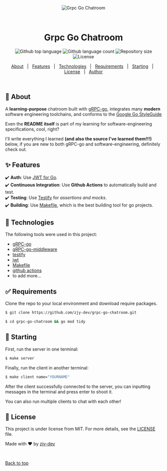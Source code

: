<div align="center" id="top"> 
  <img src="https://encrypted-tbn0.gstatic.com/images?q=tbn:ANd9GcQHaV7GUofkfS70vxutnoe5fZDcg0PsM155Ng&s" alt="Grpc Go Chatroom" />

  &#xa0;

  <!-- <a href="https://grpcgochatroom.netlify.app">Demo</a> -->
</div>

<h1 align="center">Grpc Go Chatroom</h1>

<p align="center">
  <img alt="Github top language" src="https://img.shields.io/github/languages/top/zjy-dev/grpc-go-chatroom?color=56BEB8">

  <img alt="Github language count" src="https://img.shields.io/github/languages/count/zjy-dev/grpc-go-chatroom?color=56BEB8">

  <img alt="Repository size" src="https://img.shields.io/github/repo-size/zjy-dev/grpc-go-chatroom?color=56BEB8">

  <img alt="License" src="https://img.shields.io/github/license/zjy-dev/grpc-go-chatroom?color=56BEB8">

  <!-- <img alt="Github issues" src="https://img.shields.io/github/issues/zjy-dev/grpc-go-chatroom?color=56BEB8" /> -->

  <!-- <img alt="Github forks" src="https://img.shields.io/github/forks/zjy-dev/grpc-go-chatroom?color=56BEB8" /> -->

  <!-- <img alt="Github stars" src="https://img.shields.io/github/stars/zjy-dev/grpc-go-chatroom?color=56BEB8" /> -->
</p>

<!-- Status -->

<!-- <h4 align="center"> 
	🚧  Grpc Go Chatroom 🚀 Under construction...  🚧
</h4> 

<hr> -->

<p align="center">
  <a href="#dart-about">About</a> &#xa0; | &#xa0; 
  <a href="#sparkles-features">Features</a> &#xa0; | &#xa0;
  <a href="#rocket-technologies">Technologies</a> &#xa0; | &#xa0;
  <a href="#white_check_mark-requirements">Requirements</a> &#xa0; | &#xa0;
  <a href="#checkered_flag-starting">Starting</a> &#xa0; | &#xa0;
  <a href="#memo-license">License</a> &#xa0; | &#xa0;
  <a href="https://github.com/zjy-dev" target="_blank">Author</a>
</p>

<br>

## :dart: About ##

A **learning-purpose** chatroom built with [gRPC-go](https://github.com/grpc/grpc-go), integrates many **modern** software engineering toolchains, and conforms to the [Google Go StyleGuide](https://google.github.io/styleguide/go/)

Even the **README itself** is part of my learning for software-engineering specifications, cool, right?

I'll write everything I learned **(and also the source I've learned them!!!)** below, if you are new to both gRPC-go and software-engineering, definitely check out.


## :sparkles: Features ##

:heavy_check_mark: **Auth**: Use [JWT for Go](https://github.com/golang-jwt/jwt).\
:heavy_check_mark: **Continuous Integration**: Use **Github Actions** to automatically build and test.\
:heavy_check_mark: **Testing**: Use [Testify](https://github.com/stretchr/testify) for *assertions and mocks*.\
:heavy_check_mark: **Building**: Use [Makefile](https://makefiletutorial.com/), which is the best building tool for go projects.

## :rocket: Technologies ##

The following tools were used in this project:

- [gRPC-go](https://expo.io/)
- [gRPC-go-middleware](https://github.com/grpc-ecosystem/go-grpc-middleware)
- [testify](https://github.com/stretchr/testify)
- [jwt](https://github.com/golang-jwt/jwt)
- [Makefile](https://makefiletutorial.com/)
- [github actions](https://www.bilibili.com/video/BV1aT421y7Ar)
- to add more...
## :white_check_mark: Requirements ##

Clone the repo to your local environment and download require packages. 
```bash
$ git clone https://github.com/zjy-dev/grpc-go-chatroom.git

$ cd grpc-go-chatroom && go mod tidy
```

## :checkered_flag: Starting ##


First, run the server in one terminal:
```bash
$ make server
```

Finally, run the client in another terminal:
```bash
$ make client name="YOURNAME"
```

After the client successfully connected to the server, you can inputting messages in the terminal and press enter to shoot it.

You can also run multiple clients to chat with each other!

## :memo: License ##

This project is under license from MIT. For more details, see the [LICENSE](LICENSE.md) file.


Made with :heart: by <a href="https://github.com/zjy-dev" target="_blank">zjy-dev</a>

&#xa0;

<a href="#top">Back to top</a>
